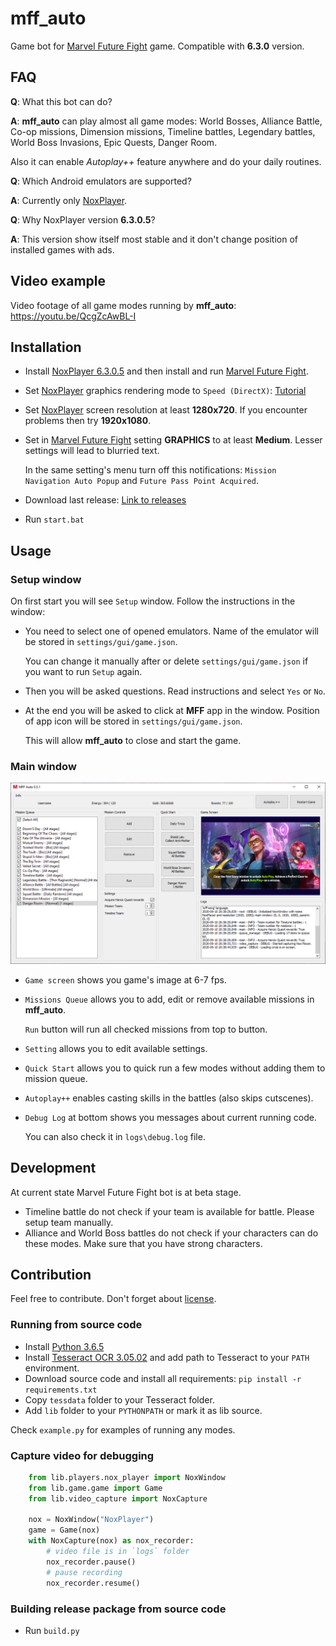 # mff_auto
Game bot for [Marvel Future Fight](https://play.google.com/store/apps/details?id=com.netmarble.mherosgb&hl=ru) game.
Compatible with **6.3.0** version.

## FAQ
**Q**: What this bot can do?

**A**: **mff_auto** can play almost all game modes: World Bosses, Alliance Battle, Co-op missions, Dimension missions, Timeline battles, Legendary battles, World Boss Invasions, Epic Quests, Danger Room.

Also it can enable *Autoplay++* feature anywhere and do your daily routines.

**Q**: Which Android emulators are supported?

**A**: Currently only [NoxPlayer](http://bignox.com).

**Q**: Why NoxPlayer version **6.3.0.5**?

**A**: This version show itself most stable and it don't change position of installed games with ads.

## Video example

Video footage of all game modes running by **mff_auto**: https://youtu.be/QcgZcAwBL-I

## Installation

- Install [NoxPlayer 6.3.0.5](http://res06.bignox.com/full/20190723/7806c680dd1e4a66990aea06b6dcbcc9.exe?filename=nox_setup_v6.3.0.5_full_intl.exe)
 and then install and run [Marvel Future Fight](https://play.google.com/store/apps/details?id=com.netmarble.mherosgb).

- Set [NoxPlayer](http://res06.bignox.com/full/20190723/7806c680dd1e4a66990aea06b6dcbcc9.exe?filename=nox_setup_v6.3.0.5_full_intl.exe)
 graphics rendering mode to `Speed (DirectX)`: [Tutorial](https://www.bignox.com/blog/change-graphics-rendering-mode-noxplayer/)

- Set [NoxPlayer](http://res06.bignox.com/full/20190723/7806c680dd1e4a66990aea06b6dcbcc9.exe?filename=nox_setup_v6.3.0.5_full_intl.exe)
 screen resolution at least **1280x720**. If you encounter problems then try **1920x1080**.
 
- Set in [Marvel Future Fight](https://play.google.com/store/apps/details?id=com.netmarble.mherosgb) setting **GRAPHICS** to at least **Medium**. Lesser settings will lead to blurried text.

  In the same setting's menu turn off this notifications: `Mission Navigation Auto Popup` and `Future Pass Point Acquired`.

- Download last release: [Link to releases](https://github.com/tmarenko/mff_auto/releases)

- Run `start.bat`

## Usage

### Setup window

On first start you will see `Setup` window. Follow the instructions in the window:
- You need to select one of opened emulators. Name of the emulator will be stored in `settings/gui/game.json`.

  You can change it manually after or delete `settings/gui/game.json` if you want to run `Setup` again.

- Then you will be asked questions. Read instructions and select `Yes` or `No`.

- At the end you will be asked to click at **MFF** app in the window. Position of app icon will be stored in `settings/gui/game.json`.

  This will allow **mff_auto** to close and start the game.
  
### Main window

![main_window](gui_preview.png)

- `Game screen` shows you game's image at 6-7 fps.

- `Missions Queue` allows you to add, edit or remove available missions in **mff_auto**.

  `Run` button will run all checked missions from top to button.
  
- `Setting` allows you to edit available settings.

- `Quick Start` allows you to quick run a few modes without adding them to mission queue.

- `Autoplay++` enables casting skills in the battles (also skips cutscenes).

- `Debug Log` at bottom shows you messages about current running code.

  You can also check it in `logs\debug.log` file.

## Development

At current state Marvel Future Fight bot is at beta stage.

- Timeline battle do not check if your team is available for battle. Please setup team manually.
- Alliance and World Boss battles do not check if your characters can do these modes. Make sure that you have strong characters.

## Contribution

Feel free to contribute. Don't forget about [license](LICENSE).

### Running from source code

- Install [Python 3.6.5](https://www.python.org/downloads/release/python-365)
- Install [Tesseract OCR 3.05.02](https://digi.bib.uni-mannheim.de/tesseract) and add path to Tesseract to your `PATH` environment.
- Download source code and install all requirements: ```pip install -r requirements.txt```
- Copy `tessdata` folder to your Tesseract folder.
- Add `lib` folder to your `PYTHONPATH` or mark it as lib source.

Check `example.py` for examples of running any modes.

### Capture video for debugging

```python
    from lib.players.nox_player import NoxWindow
    from lib.game.game import Game
    from lib.video_capture import NoxCapture
    
    nox = NoxWindow("NoxPlayer")
    game = Game(nox)
    with NoxCapture(nox) as nox_recorder:
        # video file is in `logs` folder
        nox_recorder.pause()
        # pause recording
        nox_recorder.resume()
```

### Building release package from source code

- Run `build.py`
